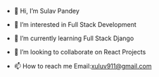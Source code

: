 - 👋 Hi, I’m Sulav Pandey
- 👀 I’m interested in Full Stack Development
- 🌱 I’m currently learning Full Stack Django
- 💞️ I’m looking to collaborate on React Projects 

- 📫 How to reach me 
Email:xuluv911@gmail.com

<!---
codenextdoor/codenextdoor is a ✨ special ✨ repository because its `README.md` (this file) appears on your GitHub profile.
You can click the Preview link to take a look at your changes.
--->
